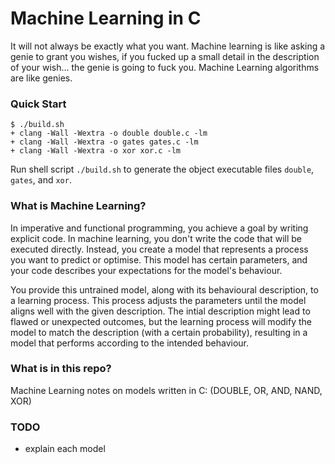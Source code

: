 # Machine Learning in C

It will not always be exactly what you want. Machine learning is like asking a genie to grant you wishes, if you fucked up a small detail in the description of your wish... the genie is going to fuck you. Machine Learning algorithms are like genies. 

### Quick Start

```console
$ ./build.sh
+ clang -Wall -Wextra -o double double.c -lm
+ clang -Wall -Wextra -o gates gates.c -lm
+ clang -Wall -Wextra -o xor xor.c -lm
```

Run shell script `./build.sh` to generate the object executable files `double`, `gates`, and `xor`.

### What is Machine Learning?

In imperative and functional programming, you achieve a goal by writing explicit code. In machine learning, you don't write the code that will be executed directly. Instead, you create a model that represents a process you want to predict or optimise. This model has certain parameters, and your code describes your expectations for the model's behaviour.

You provide this untrained model, along with its behavioural description, to a learning process. This process adjusts the parameters until the model aligns well with the given description. The intial description might lead to flawed or unexpected outcomes, but the learning process will modify the model to match the description (with a certain probability), resulting in a model that performs according to the intended behaviour.

### What is in this repo?

Machine Learning notes on models written in C: (DOUBLE, OR, AND, NAND, XOR)

### TODO

- explain each model